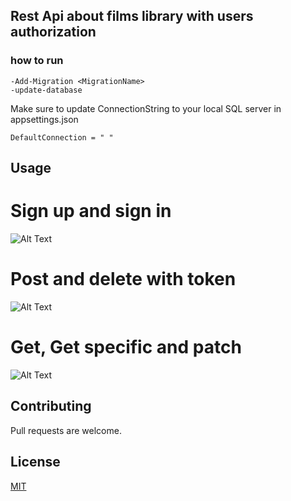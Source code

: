 ## Rest Api about films library with users authorization

### how to run
```
-Add-Migration <MigrationName> 
-update-database
```
Make sure to update ConnectionString to your local SQL server in appsettings.json

```
DefaultConnection = " "

```

## Usage

# Sign up and sign in
![Alt Text](https://recordit.co/uy4L3YRAuD.gif)


# Post and delete with token
![Alt Text](https://recordit.co/lfIt4QGbMH.gif)

# Get, Get specific and patch
![Alt Text](https://recordit.co/qEVkeTeujN.gif)




## Contributing
Pull requests are welcome.


## License
[MIT](https://choosealicense.com/licenses/mit/)
